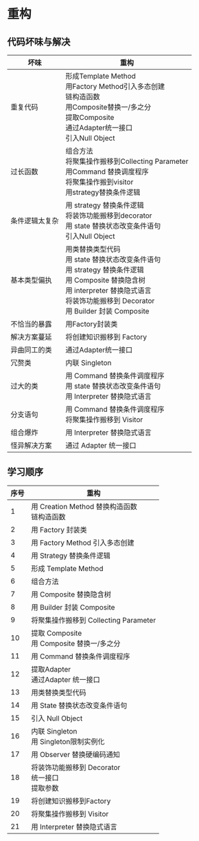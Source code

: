 # 重构

## 代码坏味与解决



| 坏味           | 重构                                                         |
| -------------- | ------------------------------------------------------------ |
| 重复代码       | 形成Template Method<br />用Factory Method引入多态创建<br />链构造函数<br />用Composite替换一/多之分<br />提取Composite<br />通过Adapter统一接口<br />引入Null Object |
| 过长函数       | 组合方法<br />将聚集操作搬移到Collecting Parameter<br />用Command 替换调度程序<br />将聚集操作搬到visitor<br />用strategy替换条件逻辑 |
| 条件逻辑太复杂 | 用 strategy 替换条件逻辑<br />将装饰功能搬移到decorator<br />用 state 替换状态改变条件语句<br />引入Null Object |
| 基本类型偏执   | 用类替换类型代码<br />用 state 替换状态改变条件语句<br />用 strategy 替换条件逻辑<br />用 Composite 替换隐含树<br />用 interpreter 替换隐式语言<br />将装饰功能搬移到 Decorator<br />用 Builder 封装 Composite |
| 不恰当的暴露   | 用Factory封装类                                              |
| 解决方案蔓延   | 将创建知识搬移到 Factory                                     |
| 异曲同工的类   | 通过Adapter统一接口                                          |
| 冗赘类         | 内联 Singleton                                               |
| 过大的类       | 用 Command 替换条件调度程序<br />用 state 替换状态改变条件语句<br />用 Interpreter 替换隐式语言 |
| 分支语句       | 用 Command 替换条件调度程序<br />将聚集操作搬移到 Visitor    |
| 组合爆炸       | 用 Interpreter 替换隐式语言                                  |
| 怪异解决方案   | 通过 Adapter 统一接口                                        |



## 学习顺序

| 序号 | 重构                                                   |
| ---- | ------------------------------------------------------ |
| 1    | 用 Creation Method 替换构造函数<br />链构造函数        |
| 2    | 用 Factory 封装类                                      |
| 3    | 用 Factory Method 引入多态创建                         |
| 4    | 用 Strategy 替换条件逻辑                               |
| 5    | 形成 Template Method                                   |
| 6    | 组合方法                                               |
| 7    | 用 Composite 替换隐含树                                |
| 8    | 用 Builder 封装 Composite                              |
| 9    | 将聚集操作搬移到 Collecting Parameter                  |
| 10   | 提取 Composite<br />用 Composite 替换一/多之分         |
| 11   | 用 Command 替换条件调度程序                            |
| 12   | 提取Adapter<br />通过Adapter 统一接口                  |
| 13   | 用类替换类型代码                                       |
| 14   | 用 State 替换状态改变条件语句                          |
| 15   | 引入 Null Object                                       |
| 16   | 内联 Singleton<br />用 Singleton限制实例化             |
| 17   | 用 Observer 替换硬编码通知                             |
| 18   | 将装饰功能搬移到 Decorator<br />统一接口<br />提取参数 |
| 19   | 将创建知识搬移到Factory                                |
| 20   | 将聚集操作搬移到 Visitor                               |
| 21   | 用 Interpreter 替换隐式语言                            |

